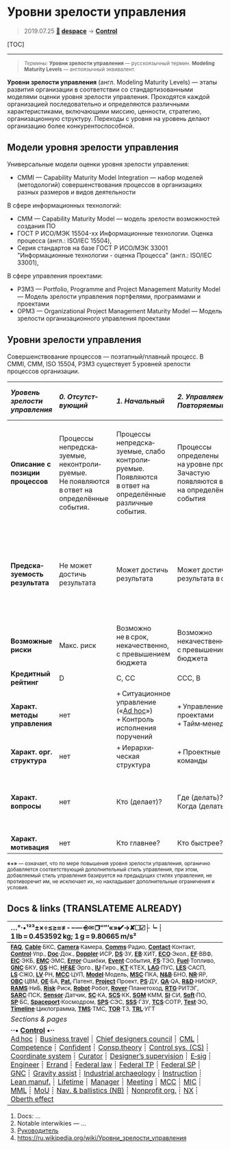 # Уровни зрелости управления
> 2019.07.25 **[🚀](../index/index.md) [despace](index.md)** → **[Control](control.md)**

[TOC]

---

> <small>*Термины:* **Уровни зрелости управления** — русскоязычный термин. **Modeling Maturity Levels** — англоязычный эквивалент.</small>

**Уровни зрелости управления** (англ. Modeling Maturity Levels) — этапы развития организации в соответствии со стандартизованными моделями оценки уровня зрелости управления. Проходятся каждой организацией последовательно и определяются различными характеристиками, включающими миссию, ценности, стратегию, организационную структуру. Переходы с уровня на уровень делают организацию более конкурентоспособной.



## Модели уровня зрелости управления

Универсальные модели оценки уровня зрелости управления:

   - CMMI — Capability Maturity Model Integration — набор моделей (методологий) совершенствования процессов в организациях разных размеров и видов деятельности

В сфере информационных технологий:

   - CMM — Capability Maturity Model — модель зрелости возможностей создания ПО
   - ГОСТ Р ИСО/МЭК 15504-xx Информационные технологии. Оценка процесса (англ.: ISO/IEC 15504),
   - Серия стандартов на базе ГОСТ Р ИСО/МЭК 33001 "Информационные технологии - оценка Процесса" (англ.: ISO/IEC 33001),

В сфере управления проектами:

   - P3M3 — Portfolio, Programme and Project Management Maturity Model — Модель зрелости управления портфелями, программами и проектами
   - OPM3 — Organizational Project Management Maturity Model — Модель зрелости организационного управления проектами



<p style="page-break-after:always"> </p>

## Уровни зрелости управления

Совершенствование процессов — поэтапный/плавный процесс. В CMMI, CMM, ISO 15504, P3M3 существует 5 уровней зрелости процессов организации.

<small>

|*Уровень зрелости управления*|*0. Отсутст&shy;вующий*|*1. Начальный*|*2. Управля&shy;емый, Повторя&shy;емый*|*3. Определя&shy;емый, Стандарти&shy;зуемый*|*4. Измеряемый*|*5. Улучша&shy;емый, Оптими&shy;зируемый*|
|:--|:--|:--|:--|:--|:--|:--|
|**Описание с позиции процессов**| Процессы непредска&shy;зуемые, неконтроли&shy;руемые. Не появляются в ответ на определённые события. | Процессы непредска&shy;зуемые, слабо контроли&shy;руемые. Появляются в ответ на определённые различные события. | Процессы определены на уровне проектов. Зачастую появляются в ответ на определённые события | Процессы определены на уровне организации. Исполняются заранее. Конструи&shy;руются от начала (от источников) к результату (к потребителю) | Процессы измеряются и контролируются. Конструи&shy;руются «наоборот» — от ожидаемого результата (от потребителя) к началу (к источникам) | Фокус на совершен&shy;ствование процессов |
|**Предска&shy;зуемость результата**| Не может достичь результата | Может достичь результата | Может достичь результата в срок | Может достичь результата<br> в срок и качественно | Может в срок, качественно и в рамках заранее определяемого бюджета | Может в срок, качественно, в рамках заранее определяемого бюджета, с долгосрочным перспективным лидерством фирмы на рынке |
|**Возможные риски**| Макс. риск | Возможно не в срок, некачественно, с превышением бюджета | Возможно некачественно, с превышением бюджета | Возможно с превышением бюджета | Мин. риски в тактической перспективе. Возможны — в стратегической | Мин. риски в тактической и стратегической перспективах |
|**Кредитный рейтинг**| D | C, CC | CCC, B | BB, BBB | A, AA | AAA, AAA+ |
|**Характ. методы управления**| нет | + Ситуационное управление<br> («[Ad hoc](ad_hoc.md)»)<br>+ Контроль исполнения поручений | + Управление проектами<br> + Тайм‑менеджмент | + Управление процессами<br> + Управление качеством | + Управление по целям (Стратегическое управление)<br> + Управление по показателям |  + Управление знаниями<br> + Управление инновациями<br> + Управление изменениями |
|**Характ. орг. структура**| нет | + Иерархи&shy;ческая структура | + Проектные команды | + Конвейеры | + Матричная орг. структура | + Сетевая орг. структура |
|**Характ. вопросы**| нет | Кто (делает)? | Где (делать)?<br> Когда (делать)? | Как (делать)?<br> Что (обраба&shy;тывается, должно получиться)? | Зачем (всё это делать)?<br> Сколько (делать)? | Почему (это происходит)?<br> Как иначе (это можно сделать)?<br> Что модерни&shy;зировать? |
|**Характ. мотивация**| нет | Кто главнее? | Кто быстрее? | Кто качественнее? | Кто эффективнее? | Кто изобрета&shy;тельнее? |

**«+»** — означает, что по мере повышения уровня зрелости управления, органично добавляется соответствующий дополнительный стиль управления, при этом, добавляемый стиль управления базируется на предыдущих стилях управления, не противоречит им, не исключает их, но накладывает дополнительные ограничения и условия.</small>



<p style="page-break-after:always"> </p>

## Docs & links (TRANSLATEME ALREADY)
|…°·•¹²³±×÷≤≥≈≠ ‑ −— ⎆✉ ❐“”’«»✔→✘☐☑├┕┆ 1 lb = 0.453592 kg; 1 g = 9.80665 m/s²|
|:--|
|<small>**[FAQ](faq.md)**, **[Cable](cable.md)**·БКС, **[Camera](camera.md)**·Камера, **[Comms](comms.md)**·Радио, **[Contact](contact.md)**·Контакт, **[Control](control.md)**·Упр., **[Doc](doc.md)**·Док., **[Doppler](doppler.md)**·ИСР, **[DS](ds.md)**·ЗУ, **[EB](eb.md)**·ХИТ, **[ECO](ecology.md)**·Экол., **[EF](ef.md)**·ВВФ, **[ElC](elc.md)**·ЭКБ, **[EMC](emc.md)**·ЭМС, **[Error](error.md)**·Ошибки, **[Event](event.md)**·События, **[FS](fs.md)**·ТЭО, **[Fuel](fuel.md)**·Топливо, **[GNC](gnc.md)**·БКУ, **[GS](scs.md)**·НС, **[HF&E](hfe.md)**·Эрго., **[IU](iu.md)**·Гиро., **[KT](kt.md)**·КТЕХ, **[LAG](lag.md)**·ПУC, **[LES](les.md)**·САСП, **[LS](ls.md)**·СЖО, **[LV](lv.md)**·РН, **[MCC](mcc.md)**·ЦУП, **[Model](model.md)**·Модель, **[MSC](sc.md)**·ПКА, **[N&B](nnb.md)**·БНО, **[NR](nr.md)**·ЯР, **[OBC](obc.md)**·ЦВМ, **[OE](oe.md)**·БА, **[Pat.](патент.md)**·Патент, **[Project](project.md)**·Проект, **[PS](ps.md)**·ДУ, **[QA](quality.md)**·QA, **[R&D](rnd.md)**·НИОКР, **[RAMS](rams.md)**·НиБ, **[Risk](risk.md)**·Риск, **[Robot](robotics.md)**·Робот, **[Rover](rover.md)**·Планетоход, **[RTG](rtg.md)**·РИТЭГ, **[SARC](sarc.md)**·ПСК, **[Sensor](sensor.md)**·Датчик, **[SC](sc.md)**·КА, **[SCS](scs.md)**·КК, **[SGM](sgm.md)**·КММ, **[SI](si.md)**·СИ, **[Soft](soft.md)**·ПО, **[SP](sp.md)**·БС, **[Spaceport](spaceport.md)**·Космодром, **[SPS](sps.md)**·СЭС, **[SSS](sss.md)**·ГЗУ, **[TCS](tcs.md)**·СОТР, **[Test](test.md)**·ЭО, **[Timeline](timeline.md)**·Циклограмма, **[TMS](tms.md)**·ТМС, **[TOR](tor.md)**·ТЗ, **[TRL](trl.md)**·УГТ</small>|
|*Sections & pages*|
|**··• [Control](Control.md) •··**<br> [Ad hoc](ad_hoc.md) ┊ [Business travel](business_travel.md) ┊ [Chief designers council](cocd.md) ┊ [CML](cml.md) ┊ [Competence](competence.md) ┊ [Confident](confident.md) ┊ [Consp.theory](consp_theory.md) ┊ [Control sys. (CS)](cs.md) ┊ [Coordinate system](coord_sys.md) ┊ [Curator](curator.md) ┊ [Designer’s supervision](des_spv.md) ┊ [E‑sig](esig.md) ┊ [Engineer](engineer.md) ┊ [Errand](errand.md) ┊ [Federal law](fed_law.md) ┊ [Federal TP](fed_tp.md) ┊ [Federal SP](fed_sp.md) ┊ [GNC](gnc.md) ┊ [Gravity assist](gravass.md) ┊ [Industrial archaeology](ind_arch.md) ┊ [Instruction](instruction.md) ┊ [Lean manuf.](lean_man.md) ┊ [Lifetime](lifetime.md) ┊ [Manager](manager.md) ┊ [Meeting](meeting.md) ┊ [MCC](mcc.md) ┊ [MIC](mic.md) ┊ [MML](mml.md) ┊ [MoU](mou.md) ┊ [Nav. & ballistics (NB)](nnb.md) ┊ [Nonprofit org.](nonprof_org.md) ┊ [NX](nx.md) ┊ [Oberth effect](oberth_eff.md) | ┊ [Org.structure](orgstruct.md) ┊ [Outcomes commission](outccom.md) ┊ [Patent](patent_res.md) ┊ [Peter prin.](peter_principle.md) ┊ [Plan](plan.md) ┊ [PMBok](pmbok.md) ┊ [Quorum](quorum.md) ┊ [R&D management](rnd_mgmt.md) ┊ [R&D support](rnd_support.md) ┊ [Recursion](recurs.md) ┊ [Schulze_method](schulze_method.md) ┊ [Sci'N'Tech activities](st_act.md) ┊ [Sci'N'Tech council](satc.md) ┊ [Single-window system](sw_sys.md) ┊ [Situ.leadership](situ_leadership.md) ┊ [Skunk works](skunk_works.md) ┊ [State arm. plan](plan_sa.md) ┊ [Swamp](swamp.md) ┊ [Teamcenter](teamcenter.md) ┊ [TRIZ](triz.md) ┊ [TRL](trl.md) ┊ [Veto](veto.md) ┊ [Workflow](workflow.md) ┊ [Workgroup](wg.md)|

   1. Docs: …
   1. Notable interwikies — …
   1. [Руководитель](manager.md)
   1. <https://ru.wikipedia.org/wiki/Уровни_зрелости_управления>
